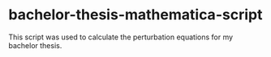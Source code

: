 # bachelor-thesis-mathematica-script
This script was used to calculate the perturbation equations for my bachelor thesis. 

